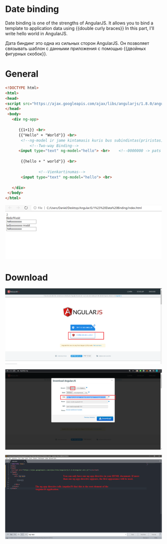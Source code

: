 # Date binding
Date binding is one of the strengths of AngularJS. 
It allows you to bind a template to application data using
 {{double curly braces}}
In this part, I'll write hello world in AngularJS.


Дата биндинг это одна из сильных сторон AngularJS. 
Он позволяет связывать шаблон с данными приложения с помощью
{{двойных фигурных скобок}}.

# General


 ```html
<!DOCTYPE html>
<html>
<head>
 <script src="https://ajax.googleapis.com/ajax/libs/angularjs/1.8.0/angular.min.js"></script>
</head>
  <body>
    <div ng-app>

   	   {{1+1}} <br>
   	   {{"Hello" + "World"}} <br>
   	   	<!--ng-model ir jame kintamasis kuris bus subindintas(priristas)-->
   	   		<!--Two-way Binding-->
   	   <input type="text" ng-model="hello"> <br> 	<!--0000000 -> pats prirasiau -->

   	    {{hello + " world"}} <br>
   	    
				<!--Vienkartinumas-->
   	    <input type="text" ng-model="hello"> <br>

    </div>
  </body>
</html>
```
![Test Image 3](img/1.png)

# Download

 ![Test Image 3](img/Download.png)
 
  ![Test Image 3](img/Download2.png)
  
   ![Test Image 3](img/Download3.png)

